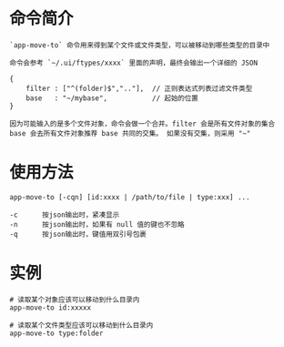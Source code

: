 # 命令简介 

    `app-move-to` 命令用来得到某个文件或文件类型，可以被移动到哪些类型的目录中 
    
    命令会参考 `~/.ui/ftypes/xxxx` 里面的声明，最终会输出一个详细的 JSON 
    
    {
        filter : ["^(folder)$",".."],  // 正则表达式列表过滤文件类型
        base   : "~/mybase",           // 起始的位置
    }
    
    因为可能输入的是多个文件对象，命令会做一个合并。filter 会是所有文件对象的集合
    base 会去所有文件对象推荐 base 共同的交集。 如果没有交集，则采用 "~"
  
# 使用方法

    app-move-to [-cqn] [id:xxxx | /path/to/file | type:xxx] ...
    
    -c      按json输出时，紧凑显示
    -n      按json输出时，如果有 null 值的键也不忽略
    -q      按json输出时，键值用双引号包裹 

# 实例
    
    # 读取某个对象应该可以移动到什么目录内
    app-move-to id:xxxxx  
    
    # 读取某个文件类型应该可以移动到什么目录内
    app-move-to type:folder
